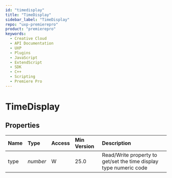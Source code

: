 ```yaml
---
id: "timedisplay"
title: "TimeDisplay"
sidebar_label: "TimeDisplay"
repo: "uxp-premierepro"
product: "premierepro"
keywords:
  - Creative Cloud
  - API Documentation
  - UXP
  - Plugins
  - JavaScript
  - ExtendScript
  - SDK
  - C++
  - Scripting
  - Premiere Pro
---
```


# TimeDisplay  

## Properties

| Name | Type | Access | Min Version | Description |
| :------ | :------ | :------ | :------ | :------ |
| type | *number* | W | 25.0 | Read/Write property to get/set the time display type numeric code |
